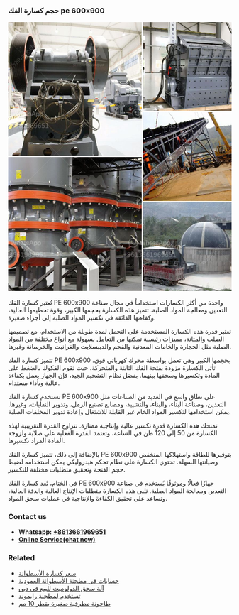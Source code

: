 <h3>حجم كسارة الفك pe 600x900</h3><img src='1701850838.jpg' alt=''><p>تُعتبر كسارة الفك PE 600x900 واحدة من أكثر الكسارات استخداماً في مجال صناعة التعدين ومعالجة المواد الصلبة. تتميز هذه الكسارة بحجمها الكبير، وقوة تحطيمها العالية، وكفاءتها الفائقة في تكسير المواد الصلبة إلى أجزاء صغيرة.</p><p>تعتبر قدرة هذه الكسارة المستخدمة على التحمل لمدة طويلة من الاستخدام، مع تصميمها الصلب والمتانة، مميزات رئيسية تمكنها من التعامل بسهولة مع أنواع مختلفة من المواد الصلبة مثل الحجارة والخامات المعدنية والفحم والديبسلايت والغرانيت والخرسانة وغيرها.</p><p>تتميز كسارة الفك PE 600x900 بحجمها الكبير وهي تعمل بواسطة محرك كهربائي قوي. تأتي الكسارة مزودة بفتحة الفك الثابتة والمتحركة، حيث تقوم الفكوك بالضغط على المادة وتكسيرها وسحقها بينهما. بفضل نظام التشحيم الجيد، فإن الجهاز يعمل بكفاءة عالية وبأداء مستدام.</p><p>تستخدم كسارة الفك PE 600x900 على نطاق واسع في العديد من الصناعات مثل التعدين، وصناعة البناء، والبناء، والتشييد، ومصانع تصنيع الرمل، وتدوير النفايات، وغيرها. يمكن استخدامها لتكسير المواد الخام غير القابلة للاشتغال وإعادة تدوير المخلفات الصلبة.</p><p>تمنحك هذه الكسارة قدرة تكسير عالية وإنتاجية ممتازة. تتراوح القدرة التقريبية لهذه الكسارة من 50 إلى 120 طن في الساعة، وتعتمد القدرة الفعلية على صلابة ولزوجة المادة المراد تكسيرها.</p><p>بالإضافة إلى ذلك، تتميز كسارة الفك PE 600x900 بتوفيرها للطاقة واستهلاكها المنخفض وصيانتها السهلة. تحتوي الكسارة على نظام تحكم هيدروليكي يمكن استخدامه لضبط حجم الفتحة وتحقيق متطلبات مختلفة للتكسير.</p><p>في الختام، تُعد كسارة الفك PE 600x900 جهازًا فعالًا وموثوقًا يُستخدم في صناعة التعدين ومعالجة المواد الصلبة. تلبي هذه الكسارة متطلبات الإنتاج العالية والدقة العالية، وتساعد على تحقيق الكفاءة والإنتاجية في عمليات سحق المواد.</p><h3>Contact us</h3><ul><li><strong>Whatsapp:&nbsp;<a href="https://wa.me/8613661969651">+8613661969651</a></strong></li><li><a href="https://swt.shibang-china.com/?git&amp;zhl&amp;حجم كسارة الفك pe 600x900"><strong>Online Service(chat now)</strong></a></li></ul><h3>Related</h3><ul><li><a href='سعر كسارة الأسطوانة.md'>سعر كسارة الأسطوانة</a></li><li><a href='حسابات في مطحنة الأسطوانة العمودية.md'>حسابات في مطحنة الأسطوانة العمودية</a></li><li><a href='آلة سحق الدولوميت للبيع في دبي.md'>آلة سحق الدولوميت للبيع في دبي</a></li><li><a href='تستخدم لمطحنة رايموند.md'>تستخدم لمطحنة رايموند</a></li><li><a href='طاحونة مطرقية صغيرة بقطر 10 مم.md'>طاحونة مطرقية صغيرة بقطر 10 مم</a></li></ul>